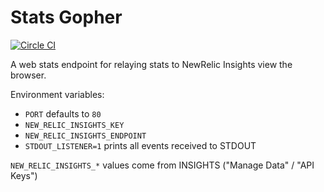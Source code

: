 Stats Gopher
============

[![Circle CI](https://circleci.com/gh/sjltaylor/stats-gopher.png?style=badge)](https://circleci.com/gh/sjltaylor/stats-gopher)


A web stats endpoint for relaying stats to NewRelic Insights view the browser.

Environment variables:
  * `PORT` defaults to `80`
  * `NEW_RELIC_INSIGHTS_KEY`
  * `NEW_RELIC_INSIGHTS_ENDPOINT`
  * `STDOUT_LISTENER=1` prints all events received to STDOUT

`NEW_RELIC_INSIGHTS_*` values come from INSIGHTS ("Manage Data" / "API Keys")
